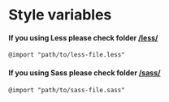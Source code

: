 # Style variables
#### If you using Less please check folder [/less/](https://github.com/technobia/base-style-variables/tree/master/less)
```
@import "path/to/less-file.less"
```
#### If you using Sass please check folder [/sass/](https://github.com/technobia/base-style-variables/tree/master/scss)
```
@import "path/to/sass-file.sass"
```
